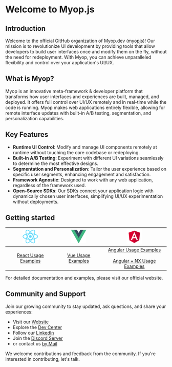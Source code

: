 # Welcome to Myop.js

## Introduction
Welcome to the official GitHub organization of Myop.dev (myopjs)! 
Our mission is to revolutionize UI development by providing tools that allow developers to build user interfaces once and modify them on the fly, without the need for redeployment. 
With Myop, you can achieve unparalleled flexibility and control over your application's UI/UX.

## What is Myop?
Myop is an innovative meta-framework & developer platform that transforms how user interfaces and experiences are built, managed, and deployed.
It offers full control over UI/UX remotely and in real-time while the code is running.
Myop makes web applications entirely flexible, allowing for remote interface updates with built-in A/B testing, segmentation, and personalization capabilities.

## Key Features
 - **Runtime UI Control**: Modify and manage UI components remotely at runtime without touching the core codebase or redeploying.
 - **Built-in A/B Testing**: Experiment with different UI variations seamlessly to determine the most effective designs.
 - **Segmentation and Personalization**: Tailor the user experience based on specific user segments, enhancing engagement and satisfaction.
 - **Framework Agnostic**: Designed to work with any web application, regardless of the framework used.
 - **Open-Source SDKs**: Our SDKs connect your application logic with dynamically chosen user interfaces, simplifying UI/UX experimentation without deployments.

## Getting started

| [<img src="docs/images/react.png" width="48">](https://docs.myop.dev) | [<img src="docs/images/vue.png" width="48">](https://docs.myop.dev) |                                            [<img src="docs/images/angular.png" width="48">](https://docs.myop.dev)                                             |
|:---------------------------------------------------------------------:|:--:|:--------------------------------------------------------------------------------------------------------------------------------------------------------------:|
| [React Usage Examples](https://github.com/myopjs/react-myop-demos) | [Vue Usage Examples](https://github.com/myopjs/vue-myop-demos) | [Angular Usage Examples](https://github.com/myopjs/angular-myop-demos)<br/><br/>[Angular + NX Usage Examples](https://github.com/myopjs/angular-myop-demos-nx) |

For detailed documentation and examples, please visit our official website.

## Community and Support
Join our growing community to stay updated, ask questions, and share your experiences:

- Visit our [Website](https://www.myop.dev)
- Explore the [Dev Center](https://docs.myop.dev)
- Follow our [LinkedIn](https://www.linkedin.com/company/myop-dev)
- Join the [Discord Server](https://discord.com/invite/vxgD7AyXhM)
- or contact us [by Mail](mailto://contact@myop.dev)

We welcome contributions and feedback from the community.
If you're interested in contributing, let's talk.
